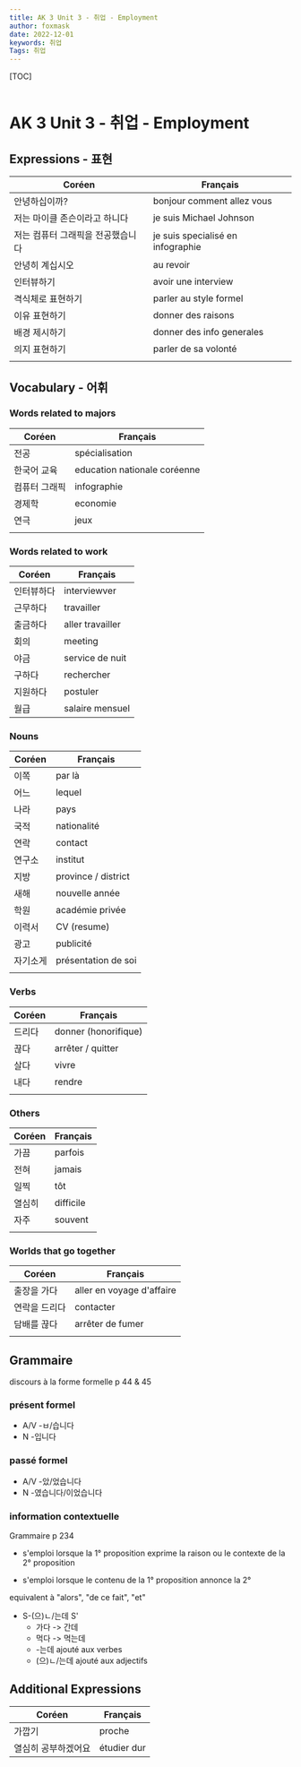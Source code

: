 ```yaml
---
title: AK 3 Unit 3 - 취업 - Employment
author: foxmask
date: 2022-12-01
keywords: 취업
Tags: 취업
---
```


[TOC]
```toc
```


# AK 3 Unit 3 - 취업 - Employment

## Expressions - 표현

| Coréen                            | Français                          |
| --------------------------------- | --------------------------------- |
| 안녕하십이까?                     | bonjour comment allez vous        |
| 저는 마이클 존슨이라고 하니다     | je suis Michael Johnson           |
| 저는 컴퓨터 그래픽을 전공했습니다 | je suis specialisé en infographie |
| 안녕히 계십시오                   | au revoir                         |
| 인터뷰하기                        | avoir une interview               |
| 격식체로 표현하기                 | parler au style formel            |
| 이유 표현하기                     | donner des raisons                |
| 배경 제시하기                     | donner des info generales         |
| 의지 표현하기                     | parler de sa volonté              |
|                                   |                                   | 


## Vocabulary - 어휘

### Words related to majors


| Coréen        | Français                     |
| ------------- | ---------------------------- |
| 전공          | spécialisation               |
| 한국어 교육   | education nationale coréenne |
| 컴퓨터 그래픽 | infographie                  |
| 경제학        | economie                     |
| 연극          | jeux                         |
|               |                              |

### Words related to work

| Coréen     | Français         |
| ---------- | ---------------- |
| 인터뷰하다 | interviewver     |
| 근무하다   | travailler       |
| 출금하다   | aller travailler |
| 회의       | meeting          |
| 야금       | service de nuit  |
| 구하다     | rechercher       |
| 지원하다   | postuler         |
| 월급       | salaire mensuel  |

### Nouns


| Coréen   | Français            |
| -------- | ------------------- |
| 이쪽     | par là              |
| 어느     | lequel              |
| 나라     | pays                |
| 국적     | nationalité         |
| 연락     | contact             |
| 연구소   | institut            |
| 지방     | province / district |
| 새해     | nouvelle année      |
| 학원     | académie privée     |
| 이력서   | CV (resume)         |
| 광고     | publicité           |
| 자기소게 | présentation de soi |
|          |                     |

### Verbs

| Coréen | Français             |
| ------ | -------------------- |
| 드리다 | donner (honorifique) |
| 끊다   | arrêter / quitter    |
| 살다   | vivre                |
| 내다   | rendre               |
|        |                      |

### Others

| Coréen | Français  |
| ------ | --------- |
| 가끔   | parfois   |
| 전혀   | jamais    |
| 일찍   | tôt       |
| 열심히 | difficile |
| 자주   | souvent   |
|        |           |

### Worlds that go together

| Coréen        | Français                  |
| ------------- | ------------------------- |
| 출장을 가다   | aller en voyage d'affaire |
| 연락을 드리다 | contacter                 |
| 담배를 끊다   | arrêter de fumer          |
|               |                           |

## Grammaire 

discours à la forme formelle p 44 & 45

### présent formel

- A/V -ㅂ/습니다
- N -입니다

### passé formel

- A/V -았/었습니다 
- N -였습니다/이었습니다

### information contextuelle

Grammaire p 234

- s'emploi lorsque la 1° proposition exprime la raison ou le contexte de la 2° proposition

- s'emploi lorsque le contenu de la 1° proposition annonce la 2°

equivalent à "alors", "de ce fait", "et"

- S-(으)ㄴ/는데 S'
  - 가다 -> 간데
  - 먹다 -> 먹는데
  - -는데 ajouté aux verbes
  - (으)ㄴ/는데 ajouté aux adjectifs
  
  

## Additional Expressions

| Coréen              | Français    |
| ------------------- | ----------- |
| 가깝기              | proche      |
| 열심히 공부하겠어요 | étudier dur |
